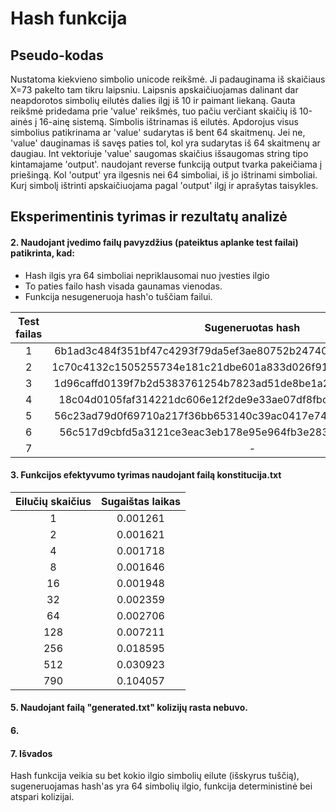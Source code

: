 # Hash funkcija

## Pseudo-kodas

Nustatoma kiekvieno simbolio unicode reikšmė.
Ji padauginama iš skaičiaus X=73 pakelto tam tikru laipsniu.
Laipsnis apskaičiuojamas dalinant dar neapdorotos simbolių eilutės dalies ilgį iš 10 ir paimant liekaną.
Gauta reikšmė pridedama prie 'value' reikšmės, tuo pačiu verčiant skaičių iš 10-ainės į 16-ainę sistemą.
Simbolis ištrinamas iš eilutės.
Apdorojus visus simbolius patikrinama ar 'value' sudarytas iš bent 64 skaitmenų.
Jei ne, 'value' dauginamas iš savęs paties tol, kol yra sudarytas iš 64 skaitmenų ar daugiau.
Int vektoriuje 'value' saugomas skaičius išsaugomas string tipo kintamajame 'output'.
naudojant reverse funkciją output tvarka pakeičiama į priešingą.
Kol 'output' yra ilgesnis nei 64 simboliai, iš jo ištrinami simboliai.
Kurį simbolį ištrinti apskaičiuojama pagal 'output' ilgį ir aprašytas taisykles.



## Eksperimentinis tyrimas ir rezultatų analizė

#### 2. Naudojant įvedimo failų pavyzdžius (pateiktus aplanke test failai) patikrinta, kad:
   - Hash ilgis yra 64 simboliai nepriklausomai nuo įvesties ilgio
   - To paties failo hash visada gaunamas vienodas.
   - Funkcija nesugeneruoja hash'o tuščiam failui.

| Test failas |                         Sugeneruotas hash                        |
|:-----------:|:----------------------------------------------------------------:|
|      1      | 6b1ad3c484f351bf47c4293f79da5ef3ae80752b24740c410000000000000000 |
|      2      | 1c70c4132c1505255734e181c21dbe601a833d026f91776af43c295b1b461401 |
|      3      | 1d96caffd0139f7b2d5383761254b7823ad51de8be1a2cb2370c741323403100 |
|      4      | 18c04d0105faf314221dc606e12f2de9e33ae07df8fbcd8c0a7de969ec136ed1 |
|      5      | 56c23ad79d0f69710a217f36bb653140c39ac0417e74acd194517bcdf2970210 |
|      6      | 56c517d9cbfd5a3121ce3eac3eb178e95e964fb3e283ad5c9dff82cf6e96d810 |
|      7      |                                 -                                |

#### 3. Funkcijos efektyvumo tyrimas naudojant failą konstitucija.txt

| Eilučių skaičius | Sugaištas laikas |
|:----------------:|:----------------:|
|         1        |     0.001261     |
|         2        |     0.001621     |
|         4        |     0.001718     |
|         8        |     0.001646     |
|        16        |     0.001948     |
|        32        |     0.002359     |
|        64        |     0.002706     |
|        128       |     0.007211     |
|        256       |     0.018595     |
|        512       |     0.030923     |
|        790       |     0.104057     |

#### 5. Naudojant failą "generated.txt" kolizijų rasta nebuvo.

#### 6.

#### 7. Išvados
Hash funkcija veikia su bet kokio ilgio simbolių eilute (išskyrus tuščią), sugeneruojamas hash'as yra 64 simbolių ilgio, funkcija deterministinė bei atspari kolizijai.


